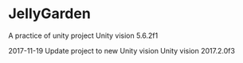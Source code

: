 # JellyGarden
A practice of unity project
Unity vision 5.6.2f1

2017-11-19  Update project to new Unity vision 
            Unity vision 2017.2.0f3
